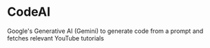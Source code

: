 # CodeAI
Google's Generative AI (Gemini) to generate code from a prompt and fetches relevant YouTube tutorials
